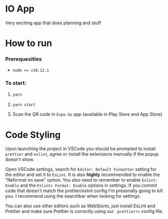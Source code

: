 # IO App

Very exciting app that does planning and stuff

# How to run

### Prerequesities

- `node >= v18.12.1`

### To start:

1. ```javascript
   yarn
   ```

2. ```javascript
   yarn start
   ```
3. Scan the QR code in `Expo Go` app (available in Play Store and App Store)

# Code Styling

Upon launching the project in VSCode you should be prompted to install `prettier` and `eslint`, agree or install the extensions manually if the popup doesn't show.

Open VSCode settings, search for `Editor: Default Formatter` setting for the editor and set it to `EsLint`. It is also **highly** recommended to enable the "Reformat on save" option.
You also need to remember to enable `Eslint: Enable` and the `Eslint> Format: Enable` options in settings. If you commit code that doesn't match the prettier/eslint config I'm presonally going to kill you. I recommend using the searchbar when looking for settings.

You can also use other editors such as WebStorm, just install EsLint and Prettier and make sure Prettier is correctly using our `.prettierrc` config file.
